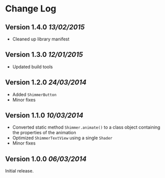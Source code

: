 # Change Log

## Version 1.4.0 *13/02/2015*

- Cleaned up library manifest

## Version 1.3.0 *12/01/2015*

- Updated build tools

## Version 1.2.0 *24/03/2014*

- Added `ShimmerButton`
- Minor fixes

## Version 1.1.0 *10/03/2014*

- Converted static method `Shimmer.animate()` to a class object containing the properties of the animation
- Optimized `ShimmerTextView` using a single `Shader`
- Minor fixes

## Version 1.0.0 *06/03/2014*

Initial release.